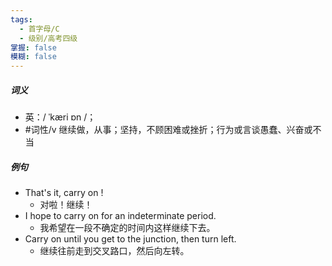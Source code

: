 ```yaml
---
tags:
  - 首字母/C
  - 级别/高考四级
掌握: false
模糊: false
---
```

##### 词义
- 英：/ ˈkæri ɒn /；
- #词性/v  继续做，从事；坚持，不顾困难或挫折；行为或言谈愚蠢、兴奋或不当
##### 例句
- That's it, carry on !
	- 对啦！继续！
- I hope to carry on for an indeterminate period.
	- 我希望在一段不确定的时间内这样继续下去。
- Carry on until you get to the junction, then turn left.
	- 继续往前走到交叉路口，然后向左转。
